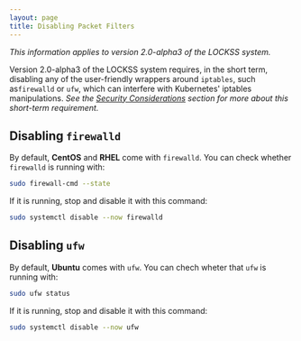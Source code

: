 ```yaml
---
layout: page
title: Disabling Packet Filters
---
```


*This information applies to version 2.0-alpha3 of the LOCKSS system.*

Version 2.0-alpha3 of the LOCKSS system requires, in the short term, disabling any of the user-friendly wrappers around `iptables`, such as`firewalld` or `ufw`, which can interfere with Kubernetes' iptables manipulations. *See the [Security Considerations](../introduction/security) section for more about this short-term requirement.*

## Disabling `firewalld`

By default, **CentOS** and **RHEL** come with `firewalld`. You can check whether `firewalld` is running with:

```bash
sudo firewall-cmd --state
```

If it is running, stop and disable it with this command:

```bash
sudo systemctl disable --now firewalld
```

## Disabling `ufw`

By default, **Ubuntu** comes with `ufw`. You can chech wheter that `ufw` is running with:

```bash
sudo ufw status
```

If it is running, stop and disable it with this command:

```bash
sudo systemctl disable --now ufw
```
